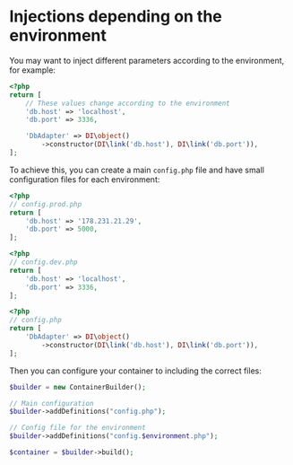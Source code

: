 # Injections depending on the environment

You may want to inject different parameters according to the environment, for example:

```php
<?php
return [
    // These values change according to the environment
    'db.host' => 'localhost',
    'db.port' => 3336,

    'DbAdapter' => DI\object()
        ->constructor(DI\link('db.host'), DI\link('db.port')),
];
```

To achieve this, you can create a main `config.php` file and have small configuration files for each environment:

```php
<?php
// config.prod.php
return [
    'db.host' => '178.231.21.29',
    'db.port' => 5000,
];
```

```php
<?php
// config.dev.php
return [
    'db.host' => 'localhost',
    'db.port' => 3336,
];
```

```php
<?php
// config.php
return [
    'DbAdapter' => DI\object()
        ->constructor(DI\link('db.host'), DI\link('db.port')),
];
```

Then you can configure your container to including the correct files:

```php
$builder = new ContainerBuilder();

// Main configuration
$builder->addDefinitions("config.php");

// Config file for the environment
$builder->addDefinitions("config.$environment.php");

$container = $builder->build();
```
